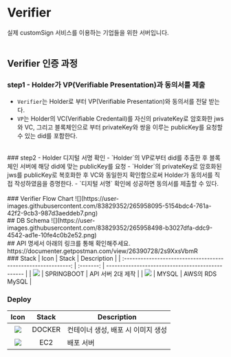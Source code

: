 # Verifier
실제 customSign 서비스를 이용하는 기업들을 위한 서버입니다.<br/><br/>
## Verifier 인증 과정

### step1 - Holder가 VP(Verifiable Presentation)과 동의서를 제출

- `Verifier`는 Holder로 부터 VP(Verifiable Presentation)와 동의서를 전달 받는다.
- `VP`는 Holder의 VC(Verifiable Credentail)를 자신의 privateKey로 암호화한 jws와 VC, 그리고 블록체인으로 부터 privateKey와 쌍을 이루는 publicKey를 요청할 수 있는 did를 포함한다.
<br/>
### step2 - Holder 디지털 서명 확인
- `Holder`의 VP로부터 did를 추출한 후 블록체인 서버에 해당 did에 맞는 publicKey를 요청
- `Holder`의 privateKey로 암호화된 jws를 publicKey로 복호화한 후 VC와 동일한지 확인함으로써 Holder가 동의서를 직접 작성하였음을 증명한다.
- `디지털 서명` 확인에 성공하면 동의서를 제출할 수 있다.<br/>
<br/>
### Verifier Flow Chart
![](https://user-images.githubusercontent.com/83829352/265958095-5154bdc4-761a-42f2-9cb3-987d3aeddeb7.png)
<br/>
## DB Schema
![](https://user-images.githubusercontent.com/83829352/265958498-b3027dfa-ddc9-4542-ad1e-10fe4c0b2e52.png)
<br/>
## API 명세서
아래의 링크를 통해 확인해주세요.
<br/>
https://documenter.getpostman.com/view/26390728/2s9XxsVbmR


<br/>
### Stack
|                             Icon                              |   Stack   | Description                                      |
| :-----------------------------------------------------------: | :-------: | ------------------------------------------------ |
|  <img src="https://img.shields.io/badge/spring-6DB33F?style=for-the-badge&logo=spring&logoColor=white">    |  SPRINGBOOT   | API 서버 2대 제작                                |
|  <img src="https://img.shields.io/badge/mysql-4479A1?style=for-the-badge&logo=mysql&logoColor=white">   |  MYSQL  |   AWS의 RDS MySQL                          |

### Deploy
|                               Icon                                |        Stack        | Description                        |
| :---------------------------------------------------------------: | :-----------------: | ---------------------------------- |
|   <img src="https://img.shields.io/badge/docker-2496ED?style=for-the-badge&logo=docker&logoColor=white">   |       DOCKER        | 컨테이너 생성, 배포 시 이미지 생성 |
|      <img src="https://img.shields.io/badge/amazonec2-FF9900?style=for-the-badge&logo=amazonec2&logoColor=white">     |         EC2         | 배포 서버                          |
